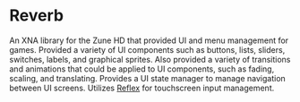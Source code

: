 # Reverb
An XNA library for the Zune HD that provided UI and menu management for games. Provided a variety of UI components such as buttons, lists, sliders, switches, labels, and graphical sprites. Also provided a variety of transitions and animations that could be applied to UI components, such as fading, scaling, and translating. Provides a UI state manager to manage navigation between UI screens. Utilizes [Reflex](https://github.com/Extron/XNAZuneGames/tree/master/Reflex) for touchscreen input management. 